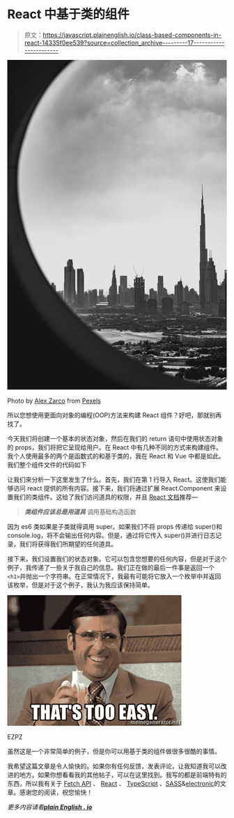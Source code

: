 # React 中基于类的组件

> 原文：<https://javascript.plainenglish.io/class-based-components-in-react-14335f0ee539?source=collection_archive---------17----------------------->

![](img/4299ad78306ad437bf4b33c7bb370db9.png)

Photo by [Alex Zarco](https://www.pexels.com/@alex-zarco-1513461?utm_content=attributionCopyText&utm_medium=referral&utm_source=pexels) from [Pexels](https://www.pexels.com/photo/grayscale-photography-of-high-rise-buildings-3331837/?utm_content=attributionCopyText&utm_medium=referral&utm_source=pexels)

所以您想使用更面向对象的编程(OOP)方法来构建 React 组件？好吧，那就别再找了。

今天我们将创建一个基本的状态对象，然后在我们的 return 语句中使用状态对象的 props，我们将把它呈现给用户。在 React 中有几种不同的方式来构建组件。我个人使用最多的两个是函数式的和基于类的，我在 React 和 Vue 中都是如此。我们整个组件文件的代码如下

让我们来分析一下这里发生了什么。首先，我们在第 1 行导入 React。这使我们能够访问 react 提供的所有内容。接下来，我们将通过扩展 React.Component 来设置我们的类组件。这给了我们访问道具的权限，并且 [React 文档](https://reactjs.org/docs/components-and-props.html)推荐—

> ***类组件应该总是用道具*** 调用基础构造函数

因为 es6 类如果是子类就得调用 super。如果我们不将 props 传递给 super()和 console.log，将不会输出任何内容。但是，通过将它传入 super()并进行日志记录，我们将获得我们所期望的任何道具。

接下来，我们设置我们的状态对象。它可以包含您想要的任何内容，但是对于这个例子，我传递了一些关于我自己的信息。我们正在做的最后一件事是返回一个`<h1>`并抛出一个字符串。在正常情况下，我最有可能将它放入一个枚举中并返回该枚举，但是对于这个例子，我认为我应该保持简单。

![](img/cf7ead490b84cc06b9cc9161af5dc5fc.png)

EZPZ

虽然这是一个非常简单的例子，但是你可以用基于类的组件做很多很酷的事情。

我希望这篇文章是令人愉快的。如果你有任何反馈，发表评论，让我知道我可以改进的地方。如果你想看看我的其他帖子，可以在这里找到。我写的都是前端特有的东西，所以我有关于 [Fetch API](https://avetwhocodes.com/fetching-data-from-an-api-with-the-fetch-api-in-react-5dbe0abcfb41) 、 [React](/level-up-your-react-skills-with-the-use-of-composition-766a41f544c9) 、 [TypeScript](https://jgrice01.medium.com/typescript-understanding-the-basics-a2264759cd2d) 、[SASS](https://medium.com/codex/writing-better-sass-with-dynamic-class-generators-e486a0413d0d)&[electronic](https://jgrice01.medium.com/want-to-build-desktop-apps-using-js-say-hello-to-electron-4f862c3b4e38)的文章。感谢您的阅读，祝您愉快！

*更多内容请看*[***plain English . io***](http://plainenglish.io/)